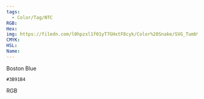 ```yaml
---
tags:
  - Color/Tag/NTC
RGB:
Hex:
img: https://filedn.com/l0hpzxl1f01yT7GHxtF8cyk/Color%20Snake/SVG_Tumb%20Mass%20No%20Name/3B91B4.svg
CMYK:
HSL:
Name:
---
```

Boston Blue
```palette
#3B91B4
```
RGB
